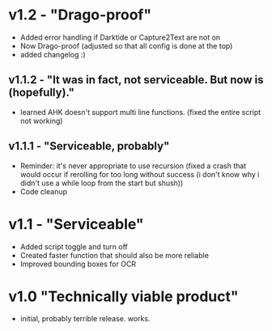 # v1.2 - "Drago-proof"
- Added error handling if Darktide or Capture2Text are not on
- Now Drago-proof (adjusted so that all config is done at the top)
- added changelog :)

## v1.1.2 - "It was in fact, not serviceable. But now is (hopefully)."
- learned AHK doesn't support multi line functions. (fixed the entire script not working)

## v1.1.1 - "Serviceable, probably"
- Reminder: it's never appropriate to use recursion (fixed a crash that would occur if rerolling for too long without success (i don't know why i didn't use a while loop from the start but shush))
- Code cleanup

# v1.1 - "Serviceable"
- Added script toggle and turn off
- Created faster function that should also be more reliable
- Improved bounding boxes for OCR

# v1.0 "Technically viable product"
- initial, probably terrible release. works.
